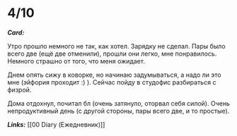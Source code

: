 # 4/10

***Card:*** 

Утро прошло немного не так, как хотел. Зарядку не сделал. Пары было всего две (ещё две отменили), прошли они легко, мне понравилось. Немного страшно от того, что меня ожидает. 

Днем опять сижу в коворке, но начинаю задумываться, а надо ли это мне (эйфория проходит :) ). Сейчас пойду в студофис разбираться с физрой.

Дома отдохнул, почитал бл (очень затянуло, оторвал себя силой). Очень непродуктивный день (с другой стороны, пары всего две, и то простые).

***Links:*** [[00 Diary (Ежедневник)]]